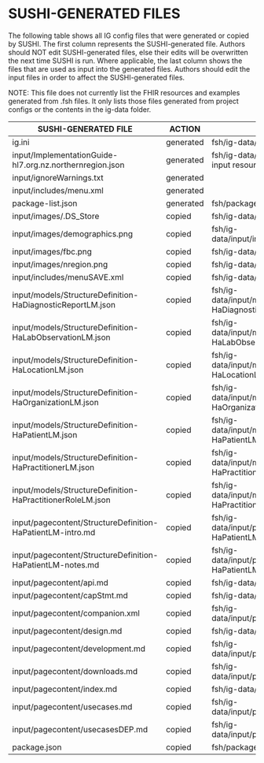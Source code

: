 # SUSHI-GENERATED FILES #

The following table shows all IG config files that were generated or copied by SUSHI.  The first column
represents the SUSHI-generated file. Authors should NOT edit SUSHI-generated files, else their edits will
be overwritten the next time SUSHI is run. Where applicable, the last column shows the files that are used
as input into the generated files. Authors should edit the input files in order to affect the SUSHI-generated
files.

NOTE: This file does not currently list the FHIR resources and examples generated from .fsh files. It only
lists those files generated from project configs or the contents in the ig-data folder.

| SUSHI-GENERATED FILE                                       | ACTION    | INPUT FILE(S)                                                          |
| ---------------------------------------------------------- | --------- | ---------------------------------------------------------------------- |
| ig.ini                                                     | generated | fsh/ig-data/ig.ini, fsh/package.json                                   |
| input/ImplementationGuide-hl7.org.nz.northernregion.json   | generated | fsh/ig-data/ig.ini, fsh/package.json, {all input resources and pages}  |
| input/ignoreWarnings.txt                                   | generated |                                                                        |
| input/includes/menu.xml                                    | generated |                                                                        |
| package-list.json                                          | generated | fsh/package.json                                                       |
| input/images/.DS_Store                                     | copied    | fsh/ig-data/input/images/.DS_Store                                     |
| input/images/demographics.png                              | copied    | fsh/ig-data/input/images/demographics.png                              |
| input/images/fbc.png                                       | copied    | fsh/ig-data/input/images/fbc.png                                       |
| input/images/nregion.png                                   | copied    | fsh/ig-data/input/images/nregion.png                                   |
| input/includes/menuSAVE.xml                                | copied    | fsh/ig-data/input/includes/menuSAVE.xml                                |
| input/models/StructureDefinition-HaDiagnosticReportLM.json | copied    | fsh/ig-data/input/models/StructureDefinition-HaDiagnosticReportLM.json |
| input/models/StructureDefinition-HaLabObservationLM.json   | copied    | fsh/ig-data/input/models/StructureDefinition-HaLabObservationLM.json   |
| input/models/StructureDefinition-HaLocationLM.json         | copied    | fsh/ig-data/input/models/StructureDefinition-HaLocationLM.json         |
| input/models/StructureDefinition-HaOrganizationLM.json     | copied    | fsh/ig-data/input/models/StructureDefinition-HaOrganizationLM.json     |
| input/models/StructureDefinition-HaPatientLM.json          | copied    | fsh/ig-data/input/models/StructureDefinition-HaPatientLM.json          |
| input/models/StructureDefinition-HaPractitionerLM.json     | copied    | fsh/ig-data/input/models/StructureDefinition-HaPractitionerLM.json     |
| input/models/StructureDefinition-HaPractitionerRoleLM.json | copied    | fsh/ig-data/input/models/StructureDefinition-HaPractitionerRoleLM.json |
| input/pagecontent/StructureDefinition-HaPatientLM-intro.md | copied    | fsh/ig-data/input/pagecontent/StructureDefinition-HaPatientLM-intro.md |
| input/pagecontent/StructureDefinition-HaPatientLM-notes.md | copied    | fsh/ig-data/input/pagecontent/StructureDefinition-HaPatientLM-notes.md |
| input/pagecontent/api.md                                   | copied    | fsh/ig-data/input/pagecontent/api.md                                   |
| input/pagecontent/capStmt.md                               | copied    | fsh/ig-data/input/pagecontent/capStmt.md                               |
| input/pagecontent/companion.xml                            | copied    | fsh/ig-data/input/pagecontent/companion.xml                            |
| input/pagecontent/design.md                                | copied    | fsh/ig-data/input/pagecontent/design.md                                |
| input/pagecontent/development.md                           | copied    | fsh/ig-data/input/pagecontent/development.md                           |
| input/pagecontent/downloads.md                             | copied    | fsh/ig-data/input/pagecontent/downloads.md                             |
| input/pagecontent/index.md                                 | copied    | fsh/ig-data/input/pagecontent/index.md                                 |
| input/pagecontent/usecases.md                              | copied    | fsh/ig-data/input/pagecontent/usecases.md                              |
| input/pagecontent/usecasesDEP.md                           | copied    | fsh/ig-data/input/pagecontent/usecasesDEP.md                           |
| package.json                                               | copied    | fsh/package.json                                                       |
